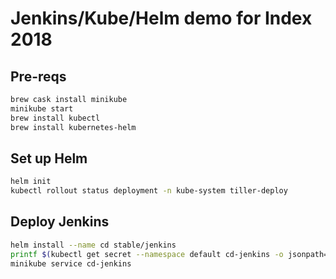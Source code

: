 # Jenkins/Kube/Helm demo for Index 2018

## Pre-reqs

```bash
brew cask install minikube
minikube start
brew install kubectl
brew install kubernetes-helm
```

## Set up Helm

```bash
helm init
kubectl rollout status deployment -n kube-system tiller-deploy
```
## Deploy Jenkins

```bash
helm install --name cd stable/jenkins
printf $(kubectl get secret --namespace default cd-jenkins -o jsonpath="{.data.jenkins-admin-password}" | base64 --decode);echo
minikube service cd-jenkins
```


